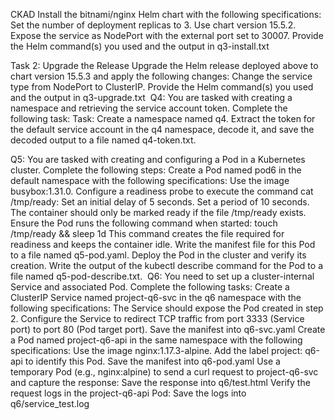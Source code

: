 CKAD
Install the bitnami/nginx Helm chart with the following specifications:
Set the number of deployment replicas to 3.
Use chart version 15.5.2.
Expose the service as NodePort with the external port set to 30007.
Provide the Helm command(s) you used and the output in q3-install.txt

Task 2: Upgrade the Release
Upgrade the Helm release deployed above to chart version 15.5.3 and apply the following changes:
Change the service type from NodePort to ClusterIP.
Provide the Helm command(s) you used and the output in q3-upgrade.txt
​
Q4:
You are tasked with creating a namespace and retrieving the service account token. Complete the following task:
Task:
Create a namespace named q4.
Extract the token for the default service account in the q4 namespace, decode it, and save the decoded output to a file named q4-token.txt.

Q5:
You are tasked with creating and configuring a Pod in a Kubernetes cluster. Complete the following steps:
Create a Pod named pod6 in the default namespace with the following specifications:
Use the image busybox:1.31.0.
Configure a readiness probe to execute the command cat /tmp/ready:
Set an initial delay of 5 seconds.
Set a period of 10 seconds.
The container should only be marked ready if the file /tmp/ready exists.
Ensure the Pod runs the following command when started:
touch /tmp/ready && sleep 1d
This command creates the file required for readiness and keeps the container idle.
Write the manifest file for this Pod to a file named q5-pod.yaml.
Deploy the Pod in the cluster and verify its creation.
Write the output of the kubectl describe command for the Pod to a file named q5-pod-describe.txt.
​
Q6:
You need to set up a cluster-internal Service and associated Pod. Complete the following tasks:
Create a ClusterIP Service named project-q6-svc in the q6 namespace with the following specifications:
The Service should expose the Pod created in step 2.
Configure the Service to redirect TCP traffic from port 3333 (Service port) to port 80 (Pod target port).
Save the manifest into q6-svc.yaml
Create a Pod named project-q6-api in the same namespace with the following specifications:
Use the image nginx:1.17.3-alpine.
Add the label project: q6-api to identify this Pod.
Save the manifest into q6-pod.yaml
Use a temporary Pod (e.g., nginx:alpine) to send a curl request to project-q6-svc and capture the response:
Save the response into q6/test.html
Verify the request logs in the project-q6-api Pod:
Save the logs into q6/service_test.log 
